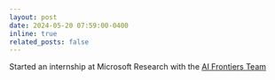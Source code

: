 ```yaml
---
layout: post
date: 2024-05-20 07:59:00-0400
inline: true
related_posts: false
---
```


Started an internship at Microsoft Research with the [AI Frontiers Team](https://www.microsoft.com/en-us/research/lab/ai-frontiers/)